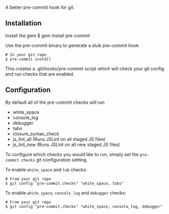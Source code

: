 A better pre-commit hook for git.

## Installation

Install the gem
    $ gem install pre-commit

Use the pre-commit binary to generate a stub pre-commit hook

    # In your git repo
    $ pre-commit install

This creates a .git/hooks/pre-commit script which will check your git config and run checks that are enabled.

## Configuration

By default all of the pre-commit checks will run

* white_space
* console_log
* debugger
* tabs
* closure\_syntax\_check
* js_lint_all (Runs JSLint on all staged JS files)
* js_lint_new (Runs JSLint on all new staged JS files)

To configure which checks you would like to run, simply set the `pre-commit.checks` git configuration setting.

To enable `white_space` and `tab` checks:

    # From your git repo
    $ git config "pre-commit.checks" "white_space, tabs"

To enable `white_space`, `console_log` and `debugger` checks:

    # From your git repo
    $ git config "pre-commit.checks" "white_space, console_log, debugger"
